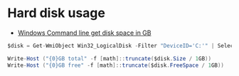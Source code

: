 # Hard disk usage

- [Windows Command line get disk space in GB](https://superuser.com/questions/896764/windows-command-line-get-disk-space-in-gb)

```c#
$disk = Get-WmiObject Win32_LogicalDisk -Filter "DeviceID='C:'" | Select-Object Size, FreeSpace

Write-Host ("{0}GB total" -f [math]::truncate($disk.Size / 1GB))
Write-Host ("{0}GB free" -f [math]::truncate($disk.FreeSpace / 1GB))

```
